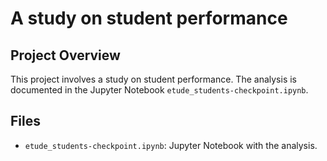 # A study on student performance

## Project Overview
This project involves a study on student performance. The analysis is documented in the Jupyter Notebook `etude_students-checkpoint.ipynb`.

## Files
- `etude_students-checkpoint.ipynb`: Jupyter Notebook with the analysis.

